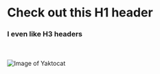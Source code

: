 # Check out this H1 header
### I even like H3 headers
<br /><br />
![Image of Yaktocat](https://octodex.github.com/images/yaktocat.png)
